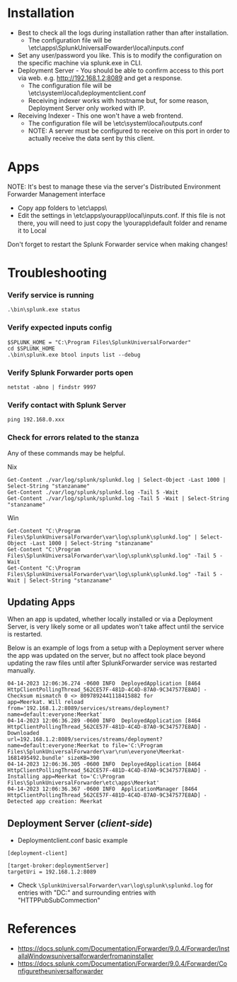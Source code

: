 # Installation
- Best to check all the logs during installation rather than after installation.
  - The configuration file will be \etc\apps\SplunkUniversalFowarder\local\inputs.conf
- Set any user/password you like. This is to modify the configuration on the specific machine via splunk.exe in CLI.
- Deployment Server - You should be able to confirm access to this port via web. e.g. http://192.168.1.2:8089 and get a response. 
  - The configuration file will be \etc\system\local\deploymentclient.conf
  - Receiving indexer works with hostname but, for some reason, Deployment Server only worked with IP.
- Receiving Indexer - This one won't have a web frontend. 
  - The configuration file will be \etc\system\local\outputs.conf
  - NOTE: A server must be configured to receive on this port in order to actually receive the data sent by this client.

# Apps
NOTE: It's best to manage these via the server's Distributed Environment Forwarder Management interface
- Copy app folders to \etc\apps\
- Edit the settings in \etc\apps\yourapp\local\inputs.conf. If this file is not there, you will need to just copy the \yourapp\default folder and rename it to Local


Don't forget to restart the Splunk Forwarder service when making changes!

# Troubleshooting

### Verify service is running
```
.\bin\splunk.exe status
```

### Verify expected inputs config
```
$SPLUNK_HOME = "C:\Program Files\SplunkUniversalForwarder"
cd $SPLUNK_HOME
.\bin\splunk.exe btool inputs list --debug
```

### Verify Splunk Forwarder ports open
```
netstat -abno | findstr 9997
```

### Verify contact with Splunk Server
```
ping 192.168.0.xxx
```

### Check for errors related to the stanza
Any of these commands may be helpful.

Nix
```
Get-Content ./var/log/splunk/splunkd.log | Select-Object -Last 1000 | Select-String "stanzaname"
Get-Content ./var/log/splunk/splunkd.log -Tail 5 -Wait
Get-Content ./var/log/splunk/splunkd.log -Tail 5 -Wait | Select-String "stanzaname"
```

Win
```
Get-Content "C:\Program Files\SplunkUniversalForwarder\var\log\splunk\splunkd.log" | Select-Object -Last 1000 | Select-String "stanzaname"
Get-Content "C:\Program Files\SplunkUniversalForwarder\var\log\splunk\splunkd.log" -Tail 5 -Wait
Get-Content "C:\Program Files\SplunkUniversalForwarder\var\log\splunk\splunkd.log" -Tail 5 -Wait | Select-String "stanzaname"
```

## Updating Apps
When an app is updated, whether locally installed or via a Deployment Server, is very likely some or all updates won't take affect until the service is restarted.

Below is an example of logs from a setup with a Deployment server where the app was updated on the server, but no affect took place beyond updating the raw files until after SplunkForwarder service was restarted manually.
```
04-14-2023 12:06:36.274 -0600 INFO  DeployedApplication [8464 HttpClientPollingThread_562CE57F-481D-4C4D-87A0-9C347577E8AD] - Checksum mismatch 0 <> 8097892441118415882 for 
app=Meerkat. Will reload from='192.168.1.2:8089/services/streams/deployment?name=default:everyone:Meerkat'
04-14-2023 12:06:36.289 -0600 INFO  DeployedApplication [8464 HttpClientPollingThread_562CE57F-481D-4C4D-87A0-9C347577E8AD] - Downloaded 
url=192.168.1.2:8089/services/streams/deployment?name=default:everyone:Meerkat to file='C:\Program Files\SplunkUniversalForwarder\var\run\everyone\Meerkat-1681495492.bundle' sizeKB=390
04-14-2023 12:06:36.305 -0600 INFO  DeployedApplication [8464 HttpClientPollingThread_562CE57F-481D-4C4D-87A0-9C347577E8AD] - Installing app=Meerkat to='C:\Program 
Files\SplunkUniversalForwarder\etc\apps\Meerkat'
04-14-2023 12:06:36.367 -0600 INFO  ApplicationManager [8464 HttpClientPollingThread_562CE57F-481D-4C4D-87A0-9C347577E8AD] - Detected app creation: Meerkat
```

## Deployment Server (*client-side*)
- Deploymentclient.conf basic example
```
[deployment-client]

[target-broker:deploymentServer]
targetUri = 192.168.1.2:8089
```

- Check ```\SplunkUniversalForwarder\var\log\splunk\splunkd.log``` for entries with "DC:" and surrounding entries with "HTTPPubSubCommection"

# References
- https://docs.splunk.com/Documentation/Forwarder/9.0.4/Forwarder/InstallaWindowsuniversalforwarderfromaninstaller
- https://docs.splunk.com/Documentation/Forwarder/9.0.4/Forwarder/Configuretheuniversalforwarder
 
